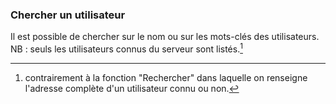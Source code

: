 ### Chercher un utilisateur

Il est possible de chercher sur le nom ou sur les mots-clés des utilisateurs.  
NB : seuls les utilisateurs connus du serveur sont listés.[^1]

  
[^1]: contrairement à la fonction "Rechercher" dans laquelle on renseigne l'adresse complète d'un utilisateur connu ou non. 
